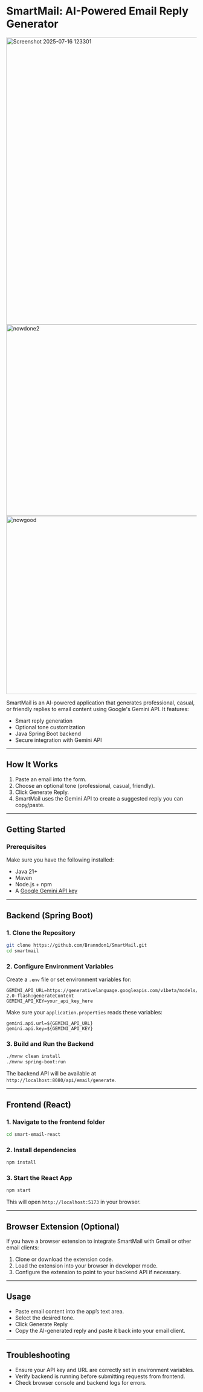 # SmartMail: AI-Powered Email Reply Generator


<img width="1421" height="760" alt="Screenshot 2025-07-16 123301" src="https://github.com/user-attachments/assets/3c57c14d-c649-4f32-a9be-bacbf2f08599" />


<img width="1519" height="507" alt="nowdone2" src="https://github.com/user-attachments/assets/16905855-6500-45bb-a7db-7dc73b89da12" />

<img width="1521" height="472" alt="nowgood" src="https://github.com/user-attachments/assets/17f5ec02-f375-4bf0-a174-d4e6db747923" />











SmartMail is an AI-powered application that generates professional, casual, or friendly replies to email content using Google's Gemini API. It features:

* Smart reply generation
* Optional tone customization
* Java Spring Boot backend
* Secure integration with Gemini API

---

## How It Works

1. Paste an email into the form.
2. Choose an optional tone (professional, casual, friendly).
3. Click Generate Reply.
4. SmartMail uses the Gemini API to create a suggested reply you can copy/paste.

---

## Getting Started

### Prerequisites

Make sure you have the following installed:

* Java 21+
* Maven
* Node.js + npm
* A [Google Gemini API key](https://aistudio.google.com/app/apikey)

---

## Backend (Spring Boot)

### 1. Clone the Repository

```bash
git clone https://github.com/Branndon1/SmartMail.git
cd smartmail
```

### 2. Configure Environment Variables

Create a `.env` file or set environment variables for:

```env
GEMINI_API_URL=https://generativelanguage.googleapis.com/v1beta/models/gemini-2.0-flash:generateContent
GEMINI_API_KEY=your_api_key_here
```

Make sure your `application.properties` reads these variables:

```properties
gemini.api.url=${GEMINI_API_URL}
gemini.api.key=${GEMINI_API_KEY}
```

### 3. Build and Run the Backend

```bash
./mvnw clean install
./mvnw spring-boot:run
```

The backend API will be available at `http://localhost:8080/api/email/generate`.

---

## Frontend (React)

### 1. Navigate to the frontend folder

```bash
cd smart-email-react
```

### 2. Install dependencies

```bash
npm install
```

### 3. Start the React App

```bash
npm start
```

This will open `http://localhost:5173` in your browser.

---

## Browser Extension (Optional)

If you have a browser extension to integrate SmartMail with Gmail or other email clients:

1. Clone or download the extension code.
2. Load the extension into your browser in developer mode.
3. Configure the extension to point to your backend API if necessary.

---

## Usage

* Paste email content into the app’s text area.
* Select the desired tone.
* Click Generate Reply
* Copy the AI-generated reply and paste it back into your email client.

---

## Troubleshooting

* Ensure your API key and URL are correctly set in environment variables.
* Verify backend is running before submitting requests from frontend.
* Check browser console and backend logs for errors.


